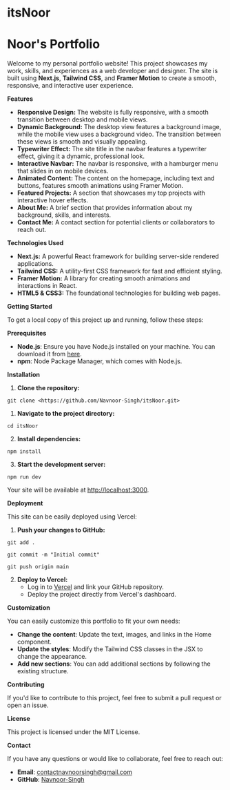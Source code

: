 # itsNoor
# Noor's Portfolio

Welcome to my personal portfolio website! This project showcases my work, skills, and experiences as a web developer and designer. The site is built using **Next.js**, **Tailwind CSS**, and **Framer Motion** to create a smooth, responsive, and interactive user experience.

**Features**

- **Responsive Design:** The website is fully responsive, with a smooth transition between desktop and mobile views.
- **Dynamic Background:** The desktop view features a background image, while the mobile view uses a background video. The transition between these views is smooth and visually appealing.
- **Typewriter Effect:** The site title in the navbar features a typewriter effect, giving it a dynamic, professional look.
- **Interactive Navbar:** The navbar is responsive, with a hamburger menu that slides in on mobile devices.
- **Animated Content:** The content on the homepage, including text and buttons, features smooth animations using Framer Motion.
- **Featured Projects:** A section that showcases my top projects with interactive hover effects.
- **About Me:** A brief section that provides information about my background, skills, and interests.
- **Contact Me:** A contact section for potential clients or collaborators to reach out.

**Technologies Used**

- **Next.js:** A powerful React framework for building server-side rendered applications.
- **Tailwind CSS:** A utility-first CSS framework for fast and efficient styling.
- **Framer Motion:** A library for creating smooth animations and interactions in React.
- **HTML5 & CSS3:** The foundational technologies for building web pages.

**Getting Started**

To get a local copy of this project up and running, follow these steps:

**Prerequisites**

- **Node.js**: Ensure you have Node.js installed on your machine. You can download it from [here](https://nodejs.org/).
- **npm**: Node Package Manager, which comes with Node.js.

**Installation**

1. **Clone the repository:**

```
git clone <https://github.com/Navnoor-Singh/itsNoor.git>

```
1. **Navigate to the project directory:**

```
cd itsNoor
```

2. **Install dependencies:**

```
npm install
```

3. **Start the development server:**

```
npm run dev
```

Your site will be available at <http://localhost:3000>.

**Deployment**

This site can be easily deployed using Vercel:

1. **Push your changes to GitHub:**

```
git add .
```

```
git commit -m "Initial commit"
```

```
git push origin main
```

2. **Deploy to Vercel:**
    - Log in to [Vercel](https://vercel.com/) and link your GitHub repository.
    - Deploy the project directly from Vercel's dashboard.

**Customization**

You can easily customize this portfolio to fit your own needs:

- **Change the content**: Update the text, images, and links in the Home component.
- **Update the styles**: Modify the Tailwind CSS classes in the JSX to change the appearance.
- **Add new sections**: You can add additional sections by following the existing structure.

**Contributing**

If you'd like to contribute to this project, feel free to submit a pull request or open an issue.

**License**

This project is licensed under the MIT License.

**Contact**

If you have any questions or would like to collaborate, feel free to reach out:

- **Email**: [contactnavnoorsingh@gmail.com](mailto:contactnavnoorsingh@gmail.com)
- **GitHub**: [Navnoor-Singh](https://github.com/Navnoor-Singh)
